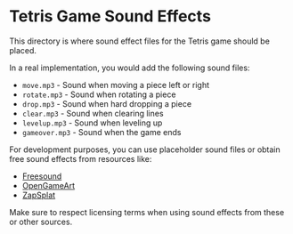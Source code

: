 # Tetris Game Sound Effects

This directory is where sound effect files for the Tetris game should be placed.

In a real implementation, you would add the following sound files:

- `move.mp3` - Sound when moving a piece left or right
- `rotate.mp3` - Sound when rotating a piece
- `drop.mp3` - Sound when hard dropping a piece
- `clear.mp3` - Sound when clearing lines
- `levelup.mp3` - Sound when leveling up
- `gameover.mp3` - Sound when the game ends

For development purposes, you can use placeholder sound files or obtain free sound effects from resources like:
- [Freesound](https://freesound.org/)
- [OpenGameArt](https://opengameart.org/)
- [ZapSplat](https://www.zapsplat.com/)

Make sure to respect licensing terms when using sound effects from these or other sources.